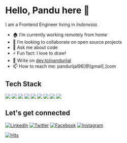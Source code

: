 # Hello, Pandu here 👋

I am a Frontend Engineer living in _Indonesia_.

- 🏠 I’m currently working remotely from home
- 👯 I’m looking to collaborate on open source projects
- 💬 Ask me about code
- ⚡ Fun fact: I love to draw!
- 📝 Write on [dev.to/pandurijal](https://dev.to/pandurijal)
- 📫 How to reach me: pandurijal96[@]gmail[.]com

## Tech Stack

![](https://img.shields.io/badge/-HTML5-informational?style=flat&logo=html5&logoColor=white&color=E34F26)
![](https://img.shields.io/badge/-CSS3-informational?style=flat&logo=css3&logoColor=white&color=FDCB6E)
![](https://img.shields.io/badge/-Javascript-informational?style=flat&logo=javascript&logoColor=white&color=F7DF1E)
![](https://img.shields.io/badge/-Typescript-informational?style=flat&logo=typescript&logoColor=white&color=007ACC)
![](https://img.shields.io/badge/-ReactJS-informational?style=flat&logo=react&logoColor=white&color=2980B9)
![](https://img.shields.io/badge/-ReactNative-informational?style=flat&logo=react&logoColor=white&color=61DAFB)
![](https://img.shields.io/badge/-Redux-informational?style=flat&logo=redux&logoColor=white&color=764ABC)
![](https://img.shields.io/badge/-Tailwind-informational?style=flat&logo=tailwind-css&logoColor=white&color=38B2AC)
![](https://img.shields.io/badge/-SASS-informational?style=flat&logo=sass&logoColor=white&color=CC6699)

## Let's get connected

[![LinkedIn](https://img.icons8.com/plasticine/35/000000/linkedin.png)](https://linkedin.com/in/pandurijal)
[![Twitter](https://img.icons8.com/plasticine/35/000000/twitter.png)](https://twitter.com/pandurijal)
[![Facebook](https://img.icons8.com/plasticine/35/000000/facebook.png)](https://facebook.com/pandurijal)
[![Instagram](https://img.icons8.com/plasticine/35/000000/instagram-new.png)](https://instagram.com/pandurijal)

[![Hits](https://hits.seeyoufarm.com/api/count/incr/badge.svg?url=https%3A%2F%2Fgithub.com%2Fpandurijal%2Fhit-counter&count_bg=%2379C83D&title_bg=%23555555&icon=&icon_color=%23E7E7E7&title=Visited&edge_flat=false)](https://hits.seeyoufarm.com)
